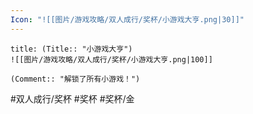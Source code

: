 ```yaml
---
Icon: "![[图片/游戏攻略/双人成行/奖杯/小游戏大亨.png|30]]"
---
```

```ad-common-gold-trophy
title: (Title:: "小游戏大亨")
![[图片/游戏攻略/双人成行/奖杯/小游戏大亨.png|100]]

(Comment:: "解锁了所有小游戏！")
```

#双人成行/奖杯 #奖杯 #奖杯/金
